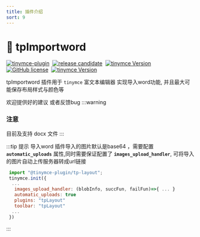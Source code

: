 ```yaml
---
title: 插件介绍
sort: 9
---
```


# 🚀 tpImportword
[![tinymce-plugin](https://tinymce-plugin.github.io/badge.svg)](https://github.com/tinymce-plugin)&nbsp;
[![release candidate](https://img.shields.io/npm/v/@tinymce-plugin/tp-layout.svg)](https://www.npmjs.com/package/@tinymce-plugin/tp-importword)&nbsp;
[![tinymce Version](https://img.shields.io/badge/tinymce-5.2.0~5.x.x-green.svg)](https://www.tiny.cloud)&nbsp; 
[![GitHub license](https://img.shields.io/github/license/tinymce-plugin/tp-layout.svg)](https://github.com/tinymce-plugin/tp-indent2em/blob/main/LICENSE)&nbsp;
[![tinymce Version](https://img.shields.io/npm/dw/@tinymce-plugin/tp-layout)](https://github.com/tinymce-plugin/tp-layout)


tpImportword 插件用于 `tinymce` 富文本编辑器 实现导入word功能, 并且最大可能保存布局样式与颜色等

欢迎提供好的建议 或者反馈bug
:::warning 
### 注意
目前及支持 docx 文件
:::

:::tip 提示
导入word 插件导入的图片默认是base64 ，需要配置 **`automatic_uploads`** 属性,同时需要保证配置了 **`images_upload_handler`**, 可将导入的图片自动上传服务器转成url链接

```js {4-5}
 import "@tinymce-plugin/tp-layout";
 tinymce.init({
  ...
   images_upload_handler: (blobInfo, succFun, failFun)=>{ ... }
   automatic_uploads: true
   plugins: "tpLayout"
   toolbar: "tpLayout"
  ...
 })
```
:::